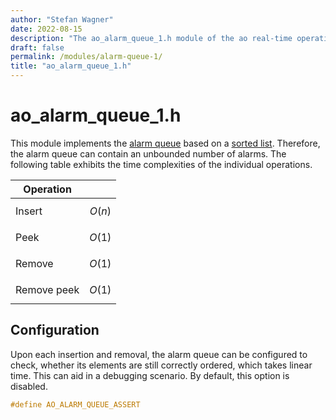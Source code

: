 ```yaml
---
author: "Stefan Wagner"
date: 2022-08-15
description: "The ao_alarm_queue_1.h module of the ao real-time operating system."
draft: false
permalink: /modules/alarm-queue-1/
title: "ao_alarm_queue_1.h"
---
```


# ao_alarm_queue_1.h

This module implements the [alarm queue](../alarm-queue.md) based on a [sorted list](../sorted-lists.md). Therefore, the alarm queue can contain an unbounded number of alarms. The following table exhibits the time complexities of the individual operations.

| Operation | |
|-----------|-|
| Insert | $$O(n)$$ |
| Peek | $$O(1)$$ |
| Remove | $$O(1)$$ |
| Remove peek | $$O(1)$$ |

## Configuration

Upon each insertion and removal, the alarm queue can be configured to check, whether its elements are still correctly ordered, which takes linear time. This can aid in a debugging scenario. By default, this option is disabled.

```c
#define AO_ALARM_QUEUE_ASSERT
```
